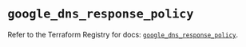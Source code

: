 # `google_dns_response_policy`

Refer to the Terraform Registry for docs: [`google_dns_response_policy`](https://registry.terraform.io/providers/hashicorp/google/6.49.3/docs/resources/dns_response_policy).
